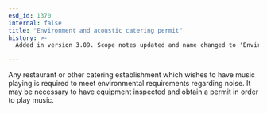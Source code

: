 ```yaml
---
esd_id: 1370
internal: false
title: "Environment and acoustic catering permit"
history: >-
  Added in version 3.09. Scope notes updated and name changed to 'Environment and accoustic catering permit' in version 4.00.

---
```


Any restaurant or other catering establishment which wishes to have music playing is required to meet environmental requirements regarding noise.  It may be necessary to have equipment inspected and obtain a permit in order to play music.


